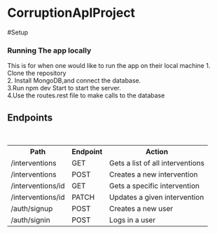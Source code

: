 # CorruptionApIProject

#Setup 
<h3> Running The app locally</h3>
This is for when one would like to run the app on their local machine
1. Clone the repository<br>
2. Install MongoDB,and connect the database.<br>
3.Run npm dev Start to start the server.<br>
4.Use the routes.rest file to make calls to the database<br>



<H2>Endpoints</H2><br>
<table>
    <tr>
        <th> Path </th>
        <th>Endpoint</th>
        <th> Action</th>
    </tr>
    <tr>
       <td>/interventions</td>
       <td> GET</td>
       <td> Gets a list of all interventions</td>
    </tr>
    <tr>
        <td>/interventions</td>
        <td> POST</td>
        <td> Creates a new intervention</td>
     </tr>
     <tr>
        <td>/interventions/id</td>
        <td> GET</td>
        <td> Gets a specific intervention</td>
     </tr>
     <tr>
        <td>/interventions/id</td>
        <td> PATCH</td>
        <td> Updates a given intervention</td>
     </tr>
     <tr>
        <td>/auth/signup</td>
        <td> POST </td>
        <td>Creates a new user</td>
     </tr>
     <tr>
        <td>/auth/signin</td>
        <td> POST</td>
        <td> Logs in a user</td>
     </tr>
</table>

